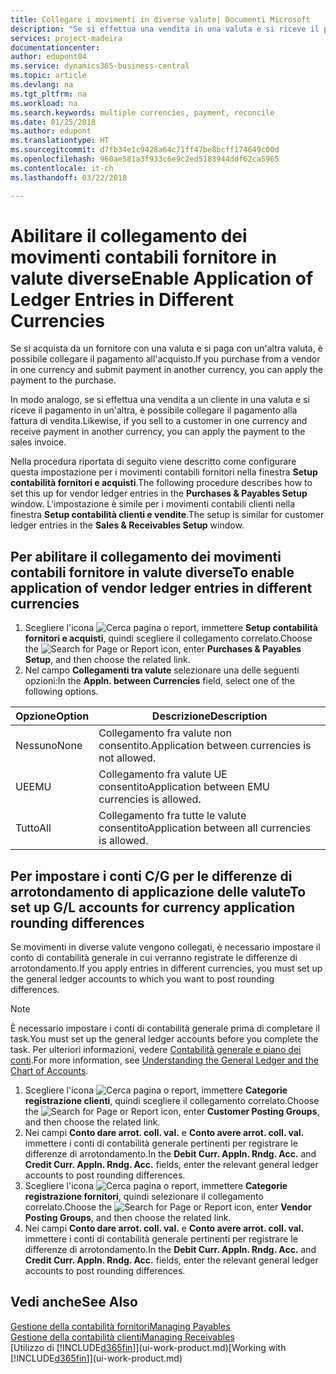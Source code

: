 ```yaml
---
title: Collegare i movimenti in diverse valute| Documenti Microsoft
description: "Se si effettua una vendita in una valuta e si riceve il pagamento in un'altra, è possibile collegare il movimento contabile in più valute."
services: project-madeira
documentationcenter: 
author: edupont04
ms.service: dynamics365-business-central
ms.topic: article
ms.devlang: na
ms.tgt_pltfrm: na
ms.workload: na
ms.search.keywords: multiple currencies, payment, reconcile
ms.date: 01/25/2018
ms.author: edupont
ms.translationtype: HT
ms.sourcegitcommit: d7fb34e1c9428a64c71ff47be8bcff174649c00d
ms.openlocfilehash: 960ae581a3f933c6e9c2ed5183944ddf62ca5965
ms.contentlocale: it-ch
ms.lasthandoff: 03/22/2018

---
```

# <a name="enable-application-of-ledger-entries-in-different-currencies"></a><span data-ttu-id="51da8-103">Abilitare il collegamento dei movimenti contabili fornitore in valute diverse</span><span class="sxs-lookup"><span data-stu-id="51da8-103">Enable Application of Ledger Entries in Different Currencies</span></span>
<span data-ttu-id="51da8-104">Se si acquista da un fornitore con una valuta e si paga con un'altra valuta, è possibile collegare il pagamento all'acquisto.</span><span class="sxs-lookup"><span data-stu-id="51da8-104">If you purchase from a vendor in one currency and submit payment in another currency, you can apply the payment to the purchase.</span></span>

<span data-ttu-id="51da8-105">In modo analogo, se si effettua una vendita a un cliente in una valuta e si riceve il pagamento in un'altra, è possibile collegare il pagamento alla fattura di vendita.</span><span class="sxs-lookup"><span data-stu-id="51da8-105">Likewise, if you sell to a customer in one currency and receive payment in another currency, you can apply the payment to the sales invoice.</span></span>

<span data-ttu-id="51da8-106">Nella procedura riportata di seguito viene descritto come configurare questa impostazione per i movimenti contabili fornitori nella finestra **Setup contabilità fornitori e acquisti**.</span><span class="sxs-lookup"><span data-stu-id="51da8-106">The following procedure describes how to set this up for vendor ledger entries in the **Purchases & Payables Setup** window.</span></span> <span data-ttu-id="51da8-107">L'impostazione è simile per i movimenti contabili clienti nella finestra **Setup contabilità clienti e vendite**.</span><span class="sxs-lookup"><span data-stu-id="51da8-107">The setup is similar for customer ledger entries in the **Sales & Receivables Setup** window.</span></span>

## <a name="to-enable-application-of-vendor-ledger-entries-in-different-currencies"></a><span data-ttu-id="51da8-108">Per abilitare il collegamento dei movimenti contabili fornitore in valute diverse</span><span class="sxs-lookup"><span data-stu-id="51da8-108">To enable application of vendor ledger entries in different currencies</span></span>
1. <span data-ttu-id="51da8-109">Scegliere l'icona ![Cerca pagina o report](media/ui-search/search_small.png "icona Cerca pagina o report"), immettere **Setup contabilità fornitori e acquisti**, quindi scegliere il collegamento correlato.</span><span class="sxs-lookup"><span data-stu-id="51da8-109">Choose the ![Search for Page or Report](media/ui-search/search_small.png "Search for Page or Report icon") icon, enter **Purchases & Payables Setup**, and then choose the related link.</span></span>
2. <span data-ttu-id="51da8-110">Nel campo **Collegamenti tra valute** selezionare una delle seguenti opzioni:</span><span class="sxs-lookup"><span data-stu-id="51da8-110">In the **Appln. between Currencies** field, select one of the following options.</span></span>

| <span data-ttu-id="51da8-111">Opzione</span><span class="sxs-lookup"><span data-stu-id="51da8-111">Option</span></span> | <span data-ttu-id="51da8-112">Descrizione</span><span class="sxs-lookup"><span data-stu-id="51da8-112">Description</span></span> |
| --- | --- |
| <span data-ttu-id="51da8-113">Nessuno</span><span class="sxs-lookup"><span data-stu-id="51da8-113">None</span></span> |<span data-ttu-id="51da8-114">Collegamento fra valute non consentito.</span><span class="sxs-lookup"><span data-stu-id="51da8-114">Application between currencies is not allowed.</span></span> |
| <span data-ttu-id="51da8-115">UE</span><span class="sxs-lookup"><span data-stu-id="51da8-115">EMU</span></span> |<span data-ttu-id="51da8-116">Collegamento fra valute UE consentito</span><span class="sxs-lookup"><span data-stu-id="51da8-116">Application between EMU currencies is allowed.</span></span> |
| <span data-ttu-id="51da8-117">Tutto</span><span class="sxs-lookup"><span data-stu-id="51da8-117">All</span></span> |<span data-ttu-id="51da8-118">Collegamento fra tutte le valute consentito</span><span class="sxs-lookup"><span data-stu-id="51da8-118">Application between all currencies is allowed.</span></span> |

## <a name="to-set-up-gl-accounts-for-currency-application-rounding-differences"></a><span data-ttu-id="51da8-119">Per impostare i conti C/G per le differenze di arrotondamento di applicazione delle valute</span><span class="sxs-lookup"><span data-stu-id="51da8-119">To set up G/L accounts for currency application rounding differences</span></span>  
<span data-ttu-id="51da8-120">Se movimenti in diverse valute vengono collegati, è necessario impostare il conto di contabilità generale in cui verranno registrate le differenze di arrotondamento.</span><span class="sxs-lookup"><span data-stu-id="51da8-120">If you apply entries in different currencies, you must set up the general ledger accounts to which you want to post rounding differences.</span></span>  

> [!NOTE]  
>  <span data-ttu-id="51da8-121">È necessario impostare i conti di contabilità generale prima di completare il task.</span><span class="sxs-lookup"><span data-stu-id="51da8-121">You must set up the general ledger accounts before you complete the task.</span></span> <span data-ttu-id="51da8-122">Per ulteriori informazioni, vedere [Contabilità generale e piano dei conti](finance-general-ledger.md).</span><span class="sxs-lookup"><span data-stu-id="51da8-122">For more information, see [Understanding the General Ledger and the Chart of Accounts](finance-general-ledger.md).</span></span>

1. <span data-ttu-id="51da8-123">Scegliere l'icona ![Cerca pagina o report](media/ui-search/search_small.png "icona Cerca pagina o report"), immettere **Categorie registrazione clienti**, quindi scegliere il collegamento correlato.</span><span class="sxs-lookup"><span data-stu-id="51da8-123">Choose the ![Search for Page or Report](media/ui-search/search_small.png "Search for Page or Report icon") icon, enter **Customer Posting Groups**, and then choose the related link.</span></span>  
2. <span data-ttu-id="51da8-124">Nei campi **Conto dare arrot. coll. val.** e **Conto avere arrot. coll. val.** immettere i conti di contabilità generale pertinenti per registrare le differenze di arrotondamento.</span><span class="sxs-lookup"><span data-stu-id="51da8-124">In the **Debit Curr. Appln. Rndg. Acc.** and **Credit Curr. Appln. Rndg. Acc.** fields, enter the relevant general ledger accounts to post rounding differences.</span></span>  
3. <span data-ttu-id="51da8-125">Scegliere l'icona ![Cerca pagina o report](media/ui-search/search_small.png "Cerca pagina o report"), immettere **Categorie registrazione fornitori**, quindi selezionare il collegamento correlato.</span><span class="sxs-lookup"><span data-stu-id="51da8-125">Choose the ![Search for Page or Report](media/ui-search/search_small.png "Search for Page or Report icon") icon, enter **Vendor Posting Groups**, and then choose the related link.</span></span>  
4. <span data-ttu-id="51da8-126">Nei campi **Conto dare arrot. coll. val.** e **Conto avere arrot. coll. val.** immettere i conti di contabilità generale pertinenti per registrare le differenze di arrotondamento.</span><span class="sxs-lookup"><span data-stu-id="51da8-126">In the **Debit Curr. Appln. Rndg. Acc.** and **Credit Curr. Appln. Rndg. Acc.** fields, enter the relevant general ledger accounts to post rounding differences.</span></span>  

## <a name="see-also"></a><span data-ttu-id="51da8-127">Vedi anche</span><span class="sxs-lookup"><span data-stu-id="51da8-127">See Also</span></span>
[<span data-ttu-id="51da8-128">Gestione della contabilità fornitori</span><span class="sxs-lookup"><span data-stu-id="51da8-128">Managing Payables</span></span>](payables-manage-payables.md)  
[<span data-ttu-id="51da8-129">Gestione della contabilità clienti</span><span class="sxs-lookup"><span data-stu-id="51da8-129">Managing Receivables</span></span>](receivables-manage-receivables.md)  
<span data-ttu-id="51da8-130">[Utilizzo di [!INCLUDE[d365fin](includes/d365fin_md.md)]](ui-work-product.md)</span><span class="sxs-lookup"><span data-stu-id="51da8-130">[Working with [!INCLUDE[d365fin](includes/d365fin_md.md)]](ui-work-product.md)</span></span>

